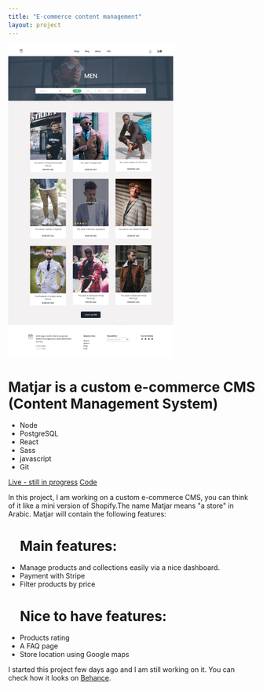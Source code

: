 ```yaml
---
title: "E-commerce content management"
layout: project
---
```

<div class="container mx-auto px-2 sm:px-4">

<img src="/assets/images/matjar-cover.jpg" class="w-3/4 object-center object-cover w-full rounded my-12" style="height: 40rem;">
<h1 class="text-lg font-semibold mb-3 text-center">Matjar is a  custom e-commerce CMS (Content Management System)</h1>
<ul class="flex flex-wrap justify-center mb-8">
  <li class="text-base font-semibold my-2 mx-3 bg-blue-200 px-2 py-1 rounded">Node</li>
  <li class="text-base font-semibold my-2 mx-3 bg-blue-200 px-2 py-1 rounded">PostgreSQL</li>
  <li class="text-base font-semibold my-2 mx-3 bg-blue-200 px-2 py-1 rounded">React</li>
  <li class="text-base font-semibold my-2 mx-3 bg-blue-200 px-2 py-1 rounded">Sass</li>
  <li class="text-base font-semibold my-2 mx-3 bg-blue-200 px-2 py-1 rounded">javascript</li>
  <li class="text-base font-semibold my-2 mx-3 bg-blue-200 px-2 py-1 rounded">Git</li>
</ul>

<div class="my-6">
  <a class="mr-6 text-green-500" target="_blank" href="https://abachidev-matjar.herokuapp.com" >Live - still in progress</a> 
  <a class="ml-6 text-green-500" target="_blank" href="https://github.com/abachi/matjar-client">Code</a> 
</div>

<p class="leading-normal mb-3">In this project, I am working on a custom e-commerce CMS, you can think of it like a mini version of Shopify.The name Matjar means "a store" in Arabic. Matjar will contain the following features:</p>
<ul class="list-disc pl-6 mb-3">
  <h1 class="font-bold">Main features:</h1>
  <li class="mb-1">Manage products and collections easily via a nice dashboard.</li>
  <li class="mb-1">Payment with Stripe</li>
  <li class="mb-1">Filter products by price</li>
</ul>
<ul class="list-disc pl-6 mb-3">
  <h1 class="font-bold">Nice to have features:</h1>
  <li class="mb-1">Products rating</li>
  <li class="mb-1">A FAQ page</li>
  <li class="mb-1">Store location using Google maps</li>
</ul>
<p>I started this project few days ago and I am still working on it. You can check how it looks on <a class="text-blue-500" href="https://www.behance.net/gallery/98606105/E-commerce-webstie">Behance</a>.</p>
</div>